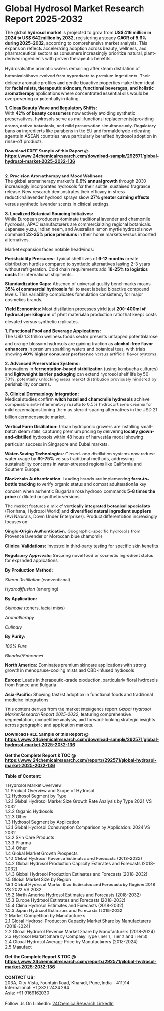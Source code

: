 <h1>Global Hydrosol Market Research Report 2025-2032</h1><p>The global <strong>hydrosol market</strong> is projected to grow from <strong>US$ 416 million in 2024 to US$ 642 million by 2032</strong>, registering a steady <strong>CAGR of 5.6% during 2025–2032</strong>, according to comprehensive market analysis. This expansion reflects accelerating adoption across beauty, wellness, and pharmaceutical sectors as consumers increasingly prioritize natural, plant-derived ingredients with proven therapeutic benefits.</p><p>Hydrosolsâthe aromatic waters remaining after steam distillation of botanicalsâhave evolved from byproducts to premium ingredients. Their delicate aromatic profiles and gentle bioactive properties make them ideal for <strong>facial mists, therapeutic skincare, functional beverages, and holistic aromatherapy</strong> applications where concentrated essential oils would be overpowering or potentially irritating.</p><p><strong>1. Clean Beauty Wave and Regulatory Shifts:</strong><br>
With <strong>42% of beauty consumers</strong> now actively avoiding synthetic preservatives, hydrosols serve as multifunctional replacementsâproviding aroma, active botanicals, and mild preservation simultaneously. Regulatory bans on ingredients like parabens in the EU and formaldehyde-releasing agents in ASEAN countries have particularly benefited hydrosol adoption in rinse-off products.</p><div><b>Download FREE Sample of this Report @ 
            <a href="https://www.24chemicalresearch.com/download-sample/292571/global-hydrosol-market-2025-2032-136">
            https://www.24chemicalresearch.com/download-sample/292571/global-hydrosol-market-2025-2032-136</a></b></div><br><p><strong>2. Precision Aromatherapy and Mood Wellness:</strong><br>
The global aromatherapy market's <strong>6.9% annual growth</strong> through 2030 increasingly incorporates hydrosols for their subtle, sustained fragrance release. New research demonstrates their efficacy in stress reductionâlavender hydrosol sprays show <strong>27% greater calming effects</strong> versus synthetic lavender scents in clinical settings.</p><p><strong>3. Localized Botanical Sourcing Initiatives:</strong><br>
While European producers dominate traditional lavender and chamomile hydrosols, APAC manufacturers are commercializing regional botanicals. Japanese yuzu, Indian neem, and Australian lemon myrtle hydrosols now command <strong>22-35% price premiums</strong> in their home markets versus imported alternatives.</p><p>Market expansion faces notable headwinds:</p><p><strong>Perishability Pressures:</strong> Typical shelf lives of <strong>6-12 months</strong> create distribution hurdles compared to synthetic alternatives lasting 2-3 years without refrigeration. Cold chain requirements add <strong>18-25% to logistics costs</strong> for international shipments.</p><p><strong>Standardization Gaps:</strong> Absence of universal quality benchmarks means <strong>35% of commercial hydrosols</strong> fail to meet labeled bioactive compound levels. This variability complicates formulation consistency for major cosmetics brands.</p><p><strong>Yield Economics:</strong> Most distillation processes yield just <strong>200-400ml of hydrosol per kilogram</strong> of plant materialâa production ratio that keeps costs elevated versus synthetic replicates.</p><p><strong>1. Functional Food and Beverage Applications:</strong><br>
The USD 1.3 trillion wellness foods sector presents untapped potentialârose and orange blossom hydrosols are gaining traction as <strong>alcohol-free flavor enhancers</strong> in premium sparkling waters and botanical teas, with trials showing <strong>40% higher consumer preference</strong> versus artificial flavor systems.</p><p><strong>2. Advanced Preservation Systems:</strong><br>
Innovations in <strong>fermentation-based stabilization</strong> (using kombucha cultures) and <strong>lightweight barrier packaging</strong> can extend hydrosol shelf life by 50-70%, potentially unlocking mass market distribution previously hindered by perishability concerns.</p><p><strong>3. Clinical Dermatology Integration:</strong><br>
Medical studies confirm <strong>witch hazel and chamomile hydrosols</strong> achieve comparable anti-inflammatory results to 0.5% hydrocortisone creams for mild eczemaâpositioning them as steroid-sparing alternatives in the USD 21 billion dermocosmetic market.</p><p><strong>Vertical Farm Distillation:</strong> Urban hydroponic growers are installing small-batch steam stills, capturing premium pricing by delivering <strong>locally grown-and-distilled</strong> hydrosols within 48 hours of harvestâa model showing particular success in Singapore and Dubai markets.</p><p><strong>Water-Saving Technologies:</strong> Closed-loop distillation systems now reduce water usage by <strong>60-75%</strong> versus traditional methods, addressing sustainability concerns in water-stressed regions like California and Southern Europe.</p><p><strong>Blockchain Authentication:</strong> Leading brands are implementing <strong>farm-to-bottle tracking</strong> to verify organic status and combat adulterationâa key concern when authentic Bulgarian rose hydrosol commands <strong>5-8 times the price</strong> of diluted or synthetic versions.</p><p>The market features a mix of <strong>vertically integrated botanical specialists</strong> (Florihana, Hydrosol World) and <strong>diversified natural ingredient suppliers</strong> (Avi Naturals, Down Under Enterprises). Product differentiation increasingly focuses on:</p><p><strong>Single-Origin Authentication:</strong> Geographic-specific hydrosols from Provence lavender or Moroccan blue chamomile</p><p><strong>Clinical Validations:</strong> Invested in third-party testing for specific skin benefits</p><p><strong>Regulatory Approvals:</strong> Securing novel food or cosmetic ingredient status for expanded applications</p><p><strong>By Production Method:</strong></p><p><em>Steam Distillation</em> (conventional)</p><p><em>Hydrodiffusion</em> (emerging)</p><p><strong>By Application:</strong></p><p><em>Skincare</em> (toners, facial mists)</p><p><em>Aromatherapy</em></p><p><em>Culinary</em></p><p><strong>By Purity:</strong></p><p><em>100% Pure</em></p><p><em>Blended/Enhanced</em></p><p><strong>North America:</strong> Dominates premium skincare applications with strong growth in menopause-cooling mists and CBD-infused hydrosols</p><p><strong>Europe:</strong> Leads in therapeutic-grade production, particularly floral hydrosols from France and Bulgaria</p><p><strong>Asia-Pacific:</strong> Showing fastest adoption in functional foods and traditional medicine integrations</p><p>This content derives from the market intelligence report <em>Global Hydrosol Market Research Report 2025-2032</em>, featuring comprehensive segmentation, competitive analysis, and forward-looking strategic insights across geographic and application markets.</p><div><b>Download FREE Sample of this Report @ 
            <a href="https://www.24chemicalresearch.com/download-sample/292571/global-hydrosol-market-2025-2032-136">
            https://www.24chemicalresearch.com/download-sample/292571/global-hydrosol-market-2025-2032-136</a></b></div><br><div><b>Get the Complete Report & TOC @ 
            <a href="https://www.24chemicalresearch.com/reports/292571/global-hydrosol-market-2025-2032-136">
            https://www.24chemicalresearch.com/reports/292571/global-hydrosol-market-2025-2032-136</a></b></div><br>
            <b>Table of Content:</b><p>1 Hydrosol Market Overview<br />
    1.1 Product Overview and Scope of Hydrosol<br />
    1.2 Hydrosol Segment by Type<br />
        1.2.1 Global Hydrosol Market Size Growth Rate Analysis by Type 2024 VS 2032<br />
        1.2.2 Organic Hydrosols<br />
        1.2.3 Other<br />
    1.3 Hydrosol Segment by Application<br />
        1.3.1 Global Hydrosol Consumption Comparison by Application: 2024 VS 2032<br />
        1.3.2 Skin Care Products<br />
        1.3.3 Pharma<br />
        1.3.4 Other<br />
    1.4 Global Market Growth Prospects<br />
        1.4.1 Global Hydrosol Revenue Estimates and Forecasts (2018-2032)<br />
        1.4.2 Global Hydrosol Production Capacity Estimates and Forecasts (2018-2032)<br />
        1.4.3 Global Hydrosol Production Estimates and Forecasts (2018-2032)<br />
    1.5 Global Market Size by Region<br />
        1.5.1 Global Hydrosol Market Size Estimates and Forecasts by Region: 2018 VS 2022 VS 2032<br />
        1.5.2 North America Hydrosol Estimates and Forecasts (2018-2032)<br />
        1.5.3 Europe Hydrosol Estimates and Forecasts (2018-2032)<br />
        1.5.4 China Hydrosol Estimates and Forecasts (2018-2032)<br />
        1.5.5 Japan Hydrosol Estimates and Forecasts (2018-2032)<br />
2 Market Competition by Manufacturers<br />
    2.1 Global Hydrosol Production Capacity Market Share by Manufacturers (2018-2024)<br />
    2.2 Global Hydrosol Revenue Market Share by Manufacturers (2018-2024)<br />
    2.3 Hydrosol Market Share by Company Type (Tier 1, Tier 2 and Tier 3)<br />
    2.4 Global Hydrosol Average Price by Manufacturers (2018-2024)<br />
    2.5 Manufact</p><div><b>Get the Complete Report & TOC @ 
            <a href="https://www.24chemicalresearch.com/reports/292571/global-hydrosol-market-2025-2032-136">
            https://www.24chemicalresearch.com/reports/292571/global-hydrosol-market-2025-2032-136</a></b></div><br><b>CONTACT US:</b><br>
            203A, City Vista, Fountain Road, Kharadi, Pune, India - 411014<br>
            International: +1(332) 2424 294<br>
            Asia: +91 9169162030 <br><br>
            Follow Us On LinkedIn: <a href="https://www.linkedin.com/company/24chemicalresearch/">24ChemicalResearch LinkedIn</a>